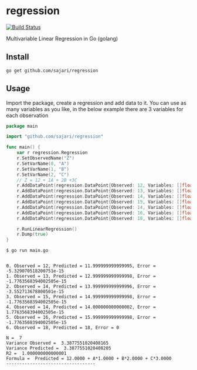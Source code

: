 # regression
[![Build Status](https://travis-ci.org/sajari/regression.svg?branch=master)](https://travis-ci.org/sajari/regression)

Multivariable Linear Regression in Go (golang)

## Install

```
go get github.com/sajari/regression
```

## Usage

Import the package, create a regression and add data to it. You can use as many variables as you like, in the below example there are 3 variables for each observation

```go
package main

import "github.com/sajari/regression"

func main() {
    var r regression.Regression
    r.SetObservedName("Z")
    r.SetVarName(0, "A")
    r.SetVarName(1, "B")
    r.SetVarName(2, "C")
    // Z = 12 + 1A + 2B +3C
    r.AddDataPoint(regression.DataPoint{Observed: 12, Variables: []float64{0, 0, 0}})
    r.AddDataPoint(regression.DataPoint{Observed: 13, Variables: []float64{1, 0, 0}})
    r.AddDataPoint(regression.DataPoint{Observed: 14, Variables: []float64{0, 1, 0}})
    r.AddDataPoint(regression.DataPoint{Observed: 15, Variables: []float64{0, 0, 1}})
    r.AddDataPoint(regression.DataPoint{Observed: 14, Variables: []float64{2, 0, 0}})
    r.AddDataPoint(regression.DataPoint{Observed: 16, Variables: []float64{0, 2, 0}})
    r.AddDataPoint(regression.DataPoint{Observed: 18, Variables: []float64{0, 0, 2}})

    r.RunLinearRegression()
    r.Dump(true)
}
```

```shell
$ go run main.go


0. Observed = 12, Predicted = 11.999999999999995, Error = -5.329070518200751e-15
1. Observed = 13, Predicted = 12.999999999999998, Error = -1.7763568394002505e-15
2. Observed = 14, Predicted = 13.999999999999996, Error = -3.552713678800501e-15
3. Observed = 15, Predicted = 14.999999999999998, Error = -1.7763568394002505e-15
4. Observed = 14, Predicted = 14.000000000000002, Error = 1.7763568394002505e-15
5. Observed = 16, Predicted = 15.999999999999998, Error = -1.7763568394002505e-15
6. Observed = 18, Predicted = 18, Error = 0

N =  7
Variance Observed =  3.3877551020408165
Variance Predicted =  3.3877551020408205
R2 =  1.000000000000001
Formula =  Predicted = 12.0000 + A*1.0000 + B*2.0000 + C*3.0000
----------------------------------
```
